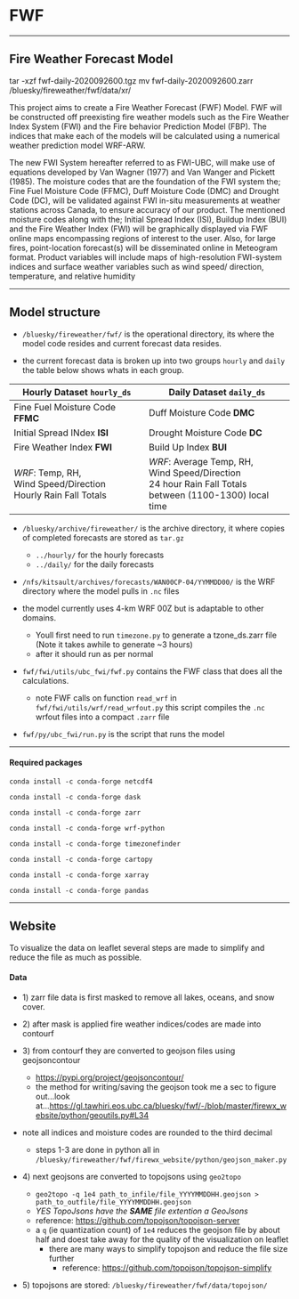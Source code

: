 # FWF
---
## Fire Weather Forecast Model 

tar -xzf fwf-daily-2020092600.tgz
mv fwf-daily-2020092600.zarr /bluesky/fireweather/fwf/data/xr/

This project aims to create a  Fire Weather Forecast (FWF) Model. FWF will be
constructed off preexisting fire weather models such as the Fire Weather Index
System (FWI) and the Fire behavior Prediction Model (FBP). The indices that
make each of the models will be calculated using a numerical weather prediction
model WRF-ARW. 


The new FWI System hereafter referred to as FWI-UBC, will make use of 
equations developed by Van Wagner (1977) and Van Wanger and Pickett (1985). 
The moisture codes that are the foundation of the FWI system the; Fine Fuel 
Moisture Code (FFMC), Duff Moisture Code (DMC) and Drought Code (DC), will be
validated against FWI in-situ measurements at weather stations across Canada,
to ensure accuracy of our product. The mentioned moisture codes along with
the; Initial Spread Index (ISI), Buildup Index (BUI) and the Fire Weather 
Index (FWI) will be graphically displayed via FWF online maps encompassing
regions of interest to the user.  Also, for large fires, point-location 
forecast(s) will be disseminated online in Meteogram format. Product variables 
will include maps of high-resolution FWI-system indices and surface weather 
variables such as wind speed/ direction, temperature, and relative humidity 

---
## Model structure

- `/bluesky/fireweather/fwf/` is the operational directory, its where the model code resides and current forecast data 
resides.

- the current forecast data is broken up into two groups `hourly` and `daily` the table below shows whats in each group.


| Hourly Dataset `hourly_ds`  | Daily Dataset `daily_ds`  | 
 --------------------------- | ------------------------- |
| Fine Fuel Moisture Code **FFMC**  | Duff Moisture Code **DMC**  |
| Initial Spread INdex **ISI**  | Drought Moisture Code **DC**  |
| Fire Weather Index **FWI** | Build Up Index **BUI** |
| *WRF*: Temp, RH, <br> Wind Speed/Direction <br> Hourly Rain Fall Totals | *WRF*: Average Temp, RH, <br> Wind Speed/Direction <br> 24 hour Rain Fall Totals <br> between (1100-1300) local time|


- `/bluesky/archive/fireweather/` is the archive directory, it where copies of completed forecasts are stored as `tar.gz`
    - `../hourly/` for the hourly forecasts
    - `../daily/` for the daily forecasts

- `/nfs/kitsault/archives/forecasts/WAN00CP-04/YYMMDD00/` is the WRF directory where the model pulls in `.nc` files
- the model currently uses 4-km WRF 00Z but is adaptable to other domains. 
    - Youll first need to run `timezone.py` to generate a tzone_ds.zarr file (Note it takes awhile to generate ~3 hours)
    - after it should run as per normal

    
- `fwf/fwi/utils/ubc_fwi/fwf.py` contains the FWF class that does all the calculations.
	- note FWF calls on function `read_wrf` in `fwf/fwi/utils/wrf/read_wrfout.py` this script compiles the `.nc` wrfout files into a compact `.zarr` file 

- `fwf/py/ubc_fwi/run.py` is the script that runs the model



---
#### Required packages

`conda install -c conda-forge netcdf4`

`conda install -c conda-forge dask`

`conda install -c conda-forge zarr`

`conda install -c conda-forge wrf-python`

`conda install -c conda-forge timezonefinder`

`conda install -c conda-forge cartopy`

`conda install -c conda-forge xarray`

`conda install -c conda-forge pandas`

---
## Website 

To visualize the data on leaflet several steps are made to simplify and reduce the file as much as possible. 

#### Data
- 1\) zarr file data is first masked to remove all lakes, oceans, and snow cover.
- 2\) after mask is applied fire weather indices/codes are made into contourf
- 3\) from contourf they are converted to geojson files using geojsoncontour
    - https://pypi.org/project/geojsoncontour/
    - the method for writing/saving the geojson took me a sec to figure out...look at...https://gl.tawhiri.eos.ubc.ca/bluesky/fwf/-/blob/master/firewx_website/python/geoutils.py#L34 
- note all indices and moisture codes are rounded to the third decimal 
    - steps 1-3 are done in python all in `/bluesky/fireweather/fwf/firewx_website/python/geojson_maker.py`

- 4\) next geojsons are converted to topojsons using `geo2topo`
    - `geo2topo -q 1e4 path_to_infile/file_YYYYMMDDHH.geojson > path_to_outfile/file_YYYYMMDDHH.geojson`
    - *YES TopoJsons have the **SAME** file extention a GeoJsons*
    - reference: https://github.com/topojson/topojson-server
    - a `q` (ie quantization count) of `1e4` reduces the geojson file by about half and doest take away for the quality of the visualization on leaflet
        - there are many ways to simplify topojson and reduce the file size further
            - reference: https://github.com/topojson/topojson-simplify 

- 5\) topojsons are stored: `/bluesky/fireweather/fwf/data/topojson/` 

